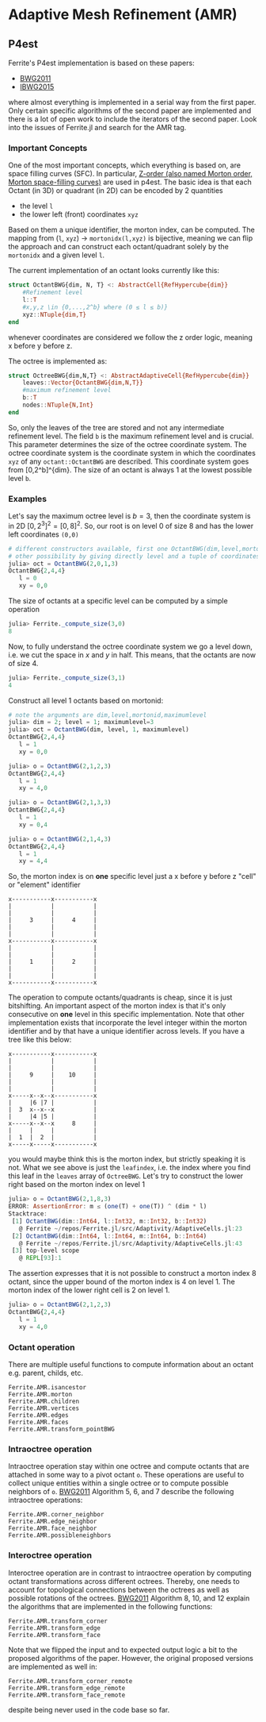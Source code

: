 # Adaptive Mesh Refinement (AMR)

## P4est

Ferrite's P4est implementation is based on these papers:

- [BWG2011](@citet)
- [IBWG2015](@citet)

where almost everything is implemented in a serial way from the first paper.
Only certain specific algorithms of the second paper are implemented and there is a lot of open work to include the iterators of the second paper.
Look into the issues of Ferrite.jl and search for the AMR tag.

### Important Concepts

One of the most important concepts, which everything is based on, are space filling curves (SFC).
In particular, [Z-order (also named Morton order, Morton space-filling curves)](https://en.wikipedia.org/wiki/Z-order_curve) are used in p4est.
The basic idea is that each Octant (in 3D) or quadrant (in 2D) can be encoded by 2 quantities

- the level `l`
- the lower left (front) coordinates `xyz`

Based on them a unique identifier, the morton index, can be computed.
The mapping from (`l`, `xyz`) -> `mortonidx(l,xyz)` is bijective, meaning we can flip the approach
and can construct each octant/quadrant solely by the `mortonidx` and a given level `l`.

The current implementation of an octant looks currently like this:
```julia
struct OctantBWG{dim, N, T} <: AbstractCell{RefHypercube{dim}}
    #Refinement level
    l::T
    #x,y,z \in {0,...,2^b} where (0 ≤ l ≤ b)}
    xyz::NTuple{dim,T}
end
```
whenever coordinates are considered we follow the z order logic, meaning x before y before z.

The octree is implemented as:
```julia
struct OctreeBWG{dim,N,T} <: AbstractAdaptiveCell{RefHypercube{dim}}
    leaves::Vector{OctantBWG{dim,N,T}}
    #maximum refinement level
    b::T
    nodes::NTuple{N,Int}
end
```

So, only the leaves of the tree are stored and not any intermediate refinement level.
The field `b` is the maximum refinement level and is crucial. This parameter determines the size of the octree coordinate system.
The octree coordinate system is the coordinate system in which the coordinates `xyz` of any `octant::OctantBWG` are described.
This coordinate system goes from [0,2^b]^{dim}. The size of an octant is always 1 at the lowest possible level `b`.

### Examples

Let's say the maximum octree level is $b=3$, then the coordinate system is in 2D $[0,2^3]^2 = [0, 8]^2$.
So, our root is on level 0 of size 8 and has the lower left coordinates `(0,0)`

```julia
# different constructors available, first one OctantBWG(dim,level,mortonid,maximumlevel)
# other possibility by giving directly level and a tuple of coordinates OctantBWG(level,(x,y))
julia> oct = OctantBWG(2,0,1,3)
OctantBWG{2,4,4}
   l = 0
   xy = 0,0
```
The size of octants at a specific level can be computed by a simple operation
```julia
julia> Ferrite._compute_size(3,0)
8
```
Now, to fully understand the octree coordinate system we go a level down, i.e. we cut the space in $x$ and $y$ in half.
This means, that the octants are now of size 4.
```julia
julia> Ferrite._compute_size(3,1)
4
```
Construct all level 1 octants based on mortonid:
```julia
# note the arguments are dim,level,mortonid,maximumlevel
julia> dim = 2; level = 1; maximumlevel=3
julia> oct = OctantBWG(dim, level, 1, maximumlevel)
OctantBWG{2,4,4}
   l = 1
   xy = 0,0

julia> o = OctantBWG(2,1,2,3)
OctantBWG{2,4,4}
   l = 1
   xy = 4,0

julia> o = OctantBWG(2,1,3,3)
OctantBWG{2,4,4}
   l = 1
   xy = 0,4

julia> o = OctantBWG(2,1,4,3)
OctantBWG{2,4,4}
   l = 1
   xy = 4,4
```

So, the morton index is on **one** specific level just a x before y before z "cell" or "element" identifier
```
x-----------x-----------x
|           |           |
|           |           |
|     3     |     4     |
|           |           |
|           |           |
x-----------x-----------x
|           |           |
|           |           |
|     1     |     2     |
|           |           |
|           |           |
x-----------x-----------x
```

The operation to compute octants/quadrants is cheap, since it is just bitshifting.
An important aspect of the morton index is that it's only consecutive on **one** level in this specific implementation.
Note that other implementation exists that incorporate the level integer within the morton identifier and by that have a unique identifier across levels.
If you have a tree like this below:

```
x-----------x-----------x
|           |           |
|           |           |
|     9     |    10     |
|           |           |
|           |           |
x-----x--x--x-----------x
|     |6 |7 |           |
|  3  x--x--x           |
|     |4 |5 |           |
x-----x--x--x     8     |
|     |     |           |
|  1  |  2  |           |
x-----x-----x-----------x
```

you would maybe think this is the morton index, but strictly speaking it is not.
What we see above is just the `leafindex`, i.e. the index where you find this leaf in the `leaves` array of `OctreeBWG`.
Let's try to construct the lower right based on the morton index on level 1

```julia
julia> o = OctantBWG(2,1,8,3)
ERROR: AssertionError: m ≤ (one(T) + one(T)) ^ (dim * l)
Stacktrace:
 [1] OctantBWG(dim::Int64, l::Int32, m::Int32, b::Int32)
   @ Ferrite ~/repos/Ferrite.jl/src/Adaptivity/AdaptiveCells.jl:23
 [2] OctantBWG(dim::Int64, l::Int64, m::Int64, b::Int64)
   @ Ferrite ~/repos/Ferrite.jl/src/Adaptivity/AdaptiveCells.jl:43
 [3] top-level scope
   @ REPL[93]:1
```

The assertion expresses that it is not possible to construct a morton index 8 octant, since the upper bound of the morton index is 4 on level 1.
The morton index of the lower right cell is 2 on level 1.

```julia
julia> o = OctantBWG(2,1,2,3)
OctantBWG{2,4,4}
   l = 1
   xy = 4,0
```

### Octant operation

There are multiple useful functions to compute information about an octant e.g. parent, childs, etc.

```@docs
Ferrite.AMR.isancestor
Ferrite.AMR.morton
Ferrite.AMR.children
Ferrite.AMR.vertices
Ferrite.AMR.edges
Ferrite.AMR.faces
Ferrite.AMR.transform_pointBWG
```

### Intraoctree operation

Intraoctree operation stay within one octree and compute octants that are attached in some way to a pivot octant `o`.
These operations are useful to collect unique entities within a single octree or to compute possible neighbors of `o`.
[BWG2011](@citet) Algorithm 5, 6, and 7 describe the following intraoctree operations:

```@docs
Ferrite.AMR.corner_neighbor
Ferrite.AMR.edge_neighbor
Ferrite.AMR.face_neighbor
Ferrite.AMR.possibleneighbors
```

### Interoctree operation

Interoctree operation are in contrast to intraoctree operation by computing octant transformations across different octrees.
Thereby, one needs to account for topological connections between the octrees as well as possible rotations of the octrees.
[BWG2011](@citet) Algorithm 8, 10, and 12 explain the algorithms that are implemented in the following functions:

```@docs
Ferrite.AMR.transform_corner
Ferrite.AMR.transform_edge
Ferrite.AMR.transform_face
```

Note that we flipped the input and to expected output logic a bit to the proposed algorithms of the paper.
However, the original proposed versions are implemented as well in:

```@docs
Ferrite.AMR.transform_corner_remote
Ferrite.AMR.transform_edge_remote
Ferrite.AMR.transform_face_remote
```

despite being never used in the code base so far.
